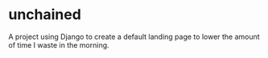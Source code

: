 # unchained
A project using Django to create a default landing page to lower the amount of time I waste in the morning.
